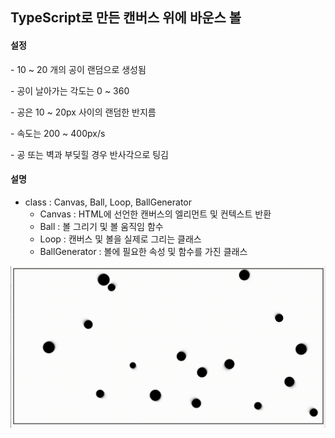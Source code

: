 ## TypeScript로 만든 캔버스 위에 바운스 볼

#### 설정

\- 10 ~ 20 개의 공이 랜덤으로 생성됨

\- 공이 날아가는 각도는 0 ~ 360

\- 공은 10 ~ 20px 사이의 랜덤한 반지름

\- 속도는 200 ~ 400px/s

\- 공 또는 벽과 부딪힐 경우 반사각으로 팅김

#### 설명

- class : Canvas, Ball, Loop, BallGenerator
  - Canvas : HTML에 선언한 캔버스의 엘리먼트 및 컨텍스트 반환
  - Ball : 볼 그리기 및 볼 움직임 함수
  - Loop : 캔버스 및 볼을 실제로 그리는 클래스
  - BallGenerator : 볼에 필요한 속성 및 함수를 가진 클래스

<img src="https://github.com/Bigone0617/bounce_balls/blob/master/public/bounceBall.gif"/>
